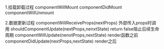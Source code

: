 1.挂载卸载过程
componentWillMount
componentDidMount
componentWillUnmount

2.数据更新过程
componentWillReceiveProps(nextProps) 外部传入props时调用
shouldComponentUpdate(nextProps,nenxtState) return false阻止后续生命周期
componentWillUpdate(nenxtProps,nextState) render函数之前
componentDidUpdate(nextProps,nextState) render之后